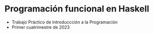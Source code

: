 # Programación funcional en Haskell
* Trabajo Práctico de Introduccción a la Programación
* Primer cuatrimestre de 2023

